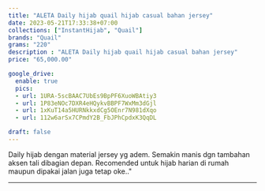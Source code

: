 ```yaml
---
title: "ALETA Daily hijab quail hijab casual bahan jersey"
date: 2023-05-21T17:33:38+07:00
collections: ["InstantHijab", "Quail"]
brands: "Quail"
grams: "220"
description : "ALETA Daily hijab quail hijab casual bahan jersey"
price: "65,000.00"

google_drive:
  enable: true
  pics:
  - url: 1URA-5scBAAC7UbEs9BpPF6XuoWBAtiy3
  - url: 1P83eNOc7DXR4eHQykvBBPF7WxMm3dGjl
  - url: 1xKuT14a5HURNkkxdCg5OEnr7N981dXqo
  - url: 112w6arSx7CPmdY2B_FbJPhCpdxK3QqDL

draft: false
---
```


Daily hijab dengan material jersey yg adem. Semakin manis dgn tambahan aksen tali dibagian depan. Recomended  untuk hijab harian di rumah maupun  dipakai jalan juga tetap oke.."

---------    
 
